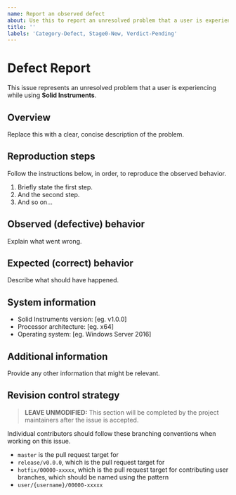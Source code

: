 ```yaml
---
name: Report an observed defect
about: Use this to report an unresolved problem that a user is experiencing
title: ''
labels: 'Category-Defect, Stage0-New, Verdict-Pending'
---
```


# Defect Report

This issue represents an unresolved problem that a user is experiencing while using **Solid Instruments**.

## Overview

Replace this with a clear, concise description of the problem.

## Reproduction steps

Follow the instructions below, in order, to reproduce the observed behavior.

1. Briefly state the first step.
2. And the second step.
3. And so on...

## Observed (defective) behavior

Explain what went wrong.

## Expected (correct) behavior

Describe what should have happened.

## System information

* Solid Instruments version: [eg. v1.0.0]
* Processor architecture: [eg. x64]
* Operating system: [eg. Windows Server 2016]

## Additional information

Provide any other information that might be relevant.

## Revision control strategy

> **LEAVE UNMODIFIED:** This section will be completed by the project maintainers after the issue is accepted.

Individual contributors should follow these branching conventions when working on this issue.

- `master` is the pull request target for
- `release/v0.0.0`, which is the pull request target for
- `hotfix/00000-xxxxx`, which is the pull request target for contributing user branches, which should be named using the pattern
- `user/{username}/00000-xxxxx`
